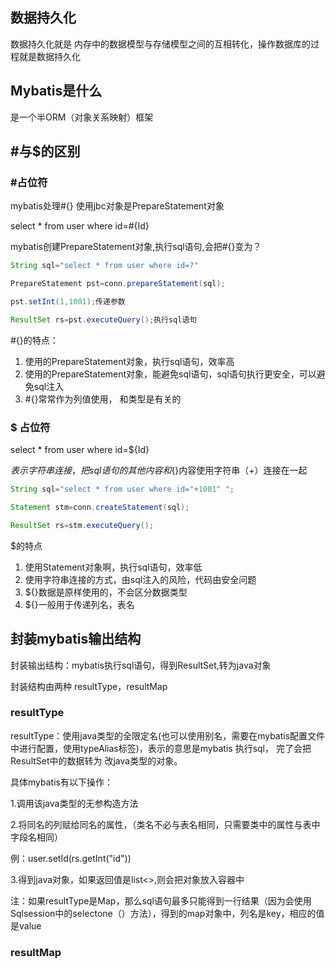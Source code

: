 ## 数据持久化
数据持久化就是 内存中的数据模型与存储模型之间的互相转化，操作数据库的过程就是数据持久化
## Mybatis是什么
是一个半ORM（对象关系映射）框架

## #与$的区别
### #占位符
mybatis处理#{} 使用jbc对象是PrepareStatement对象

select * from user where id=#{Id}

mybatis创建PrepareStatement对象,执行sql语句,会把#{}变为？

```java
String sql="select * from user where id=?"

PrepareStatement pst=conn.prepareStatement(sql);

pst.setInt(1,1001);传递参数

ResultSet rs=pst.executeQuery();执行sql语句
```
#{}的特点：

1. 使用的PrepareStatement对象，执行sql语句，效率高
2. 使用的PrepareStatement对象，能避免sql语句，sql语句执行更安全，可以避免sql注入
3. #{}常常作为列值使用， 和类型是有关的
### $ 占位符
select * from user where id=${Id}

${}表示字符串连接，把sql语句的其他内容和${}内容使用字符串（+）连接在一起
```java
String sql="select * from user where id="+1001" ";

Statement stm=conn.createStatement(sql);

ResultSet rs=stm.executeQuery();
```
$的特点
1. 使用Statement对象啊，执行sql语句，效率低
2. 使用字符串连接的方式，由sql注入的风险，代码由安全问题
3. ${}数据是原样使用的，不会区分数据类型
4. ${}一般用于传递列名，表名

## 封装mybatis输出结构
封装输出结构：mybatis执行sql语句，得到ResultSet,转为java对象

封装结构由两种 resultType，resultMap
### resultType
resultType：使用java类型的全限定名(也可以使用别名，需要在mybatis配置文件中进行配置，使用typeAlias标签)，表示的意思是mybatis 执行sql， 完了会把ResultSet中的数据转为 改java类型的对象。

具体mybatis有以下操作：

1.调用该java类型的无参构造方法

2.将同名的列赋给同名的属性，（类名不必与表名相同，只需要类中的属性与表中字段名相同）

例：user.setId(rs.getInt("id"))

3.得到java对象，如果返回值是list<>,则会把对象放入容器中

注：如果resultType是Map，那么sql语句最多只能得到一行结果（因为会使用Sqlsession中的selectone（）方法），得到的map对象中，列名是key，相应的值是value

### resultMap

